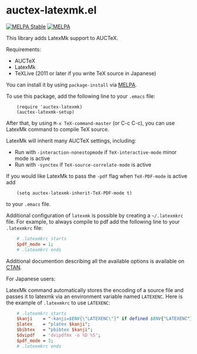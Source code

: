 # auctex-latexmk.el

[![MELPA Stable](https://stable.melpa.org/packages/auctex-latexmk-badge.svg)](https://stable.melpa.org/#/auctex-latexmk)
[![MELPA](http://melpa.org/packages/auctex-latexmk-badge.svg)](http://melpa.org/#/auctex-latexmk)

This library adds LatexMk support to AUCTeX.

Requirements:
* AUCTeX
* LatexMk
* TeXLive (2011 or later if you write TeX source in Japanese)

You can install it by using `package-install` via [MELPA](https://melpa.org/).

To use this package, add the following line to your `.emacs` file:
```elisp
    (require 'auctex-latexmk)
    (auctex-latexmk-setup)
```
After that, by using `M-x TeX-command-master` (or C-c C-c), you can use
LatexMk command to compile TeX source.

LatexMk will inherit many AUCTeX settings, including:
* Run with `-interaction-nonestopmode` if `TeX-interactive-mode` minor mode is
  active
* Run with `-synctex` if `TeX-source-correlate-mode` is active

If you would like LatexMk to pass the `-pdf` flag when `TeX-PDF-mode` is
active add
```elisp
    (setq auctex-latexmk-inherit-TeX-PDF-mode t)
```
to your `.emacs` file.

Additional configuration of `latexmk` is possible by creating a `~/.latexmkrc` file. For
example, to always compile to pdf add the following line to your `.latexmkrc`
file:
```perl
    # .latexmkrc starts
    $pdf_mode = 1;
    # .latexmkrc ends
```
Additional documention describing all the available options is available on
[CTAN](http://ctan.org/pkg/latexmk).

For Japanese users:

LatexMk command automatically stores the encoding of a source file
and passes it to latexmk via an environment variable named `LATEXENC`.
Here is the example of `.latexmkrc` to use `LATEXENC`:
```perl
    # .latexmkrc starts
    $kanji    = "-kanji=$ENV{\"LATEXENC\"}" if defined $ENV{"LATEXENC"};
    $latex    = "platex $kanji";
    $bibtex   = "pbibtex $kanji";
    $dvipdf   = 'dvipdfmx -o %D %S';
    $pdf_mode = 3;
    # .latexmkrc ends
```
